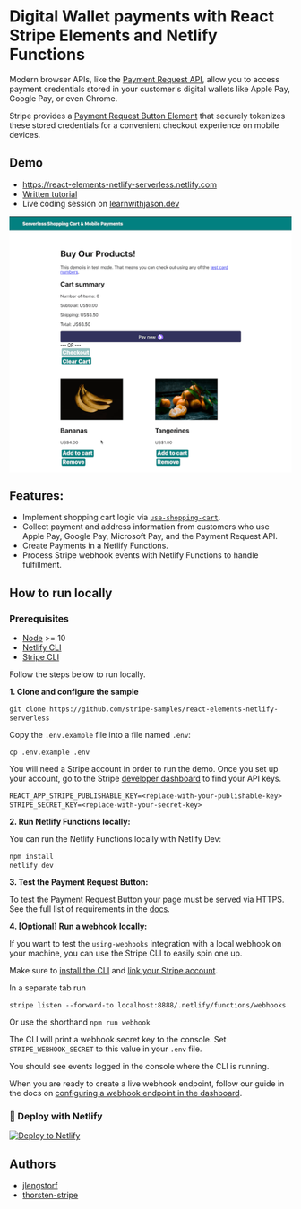 # Digital Wallet payments with React Stripe Elements and Netlify Functions

Modern browser APIs, like the [Payment Request API](https://developer.mozilla.org/en-US/docs/Web/API/Payment_Request_API), allow you to access payment credentials stored in your customer's digital wallets like Apple Pay, Google Pay, or even Chrome.

Stripe provides a [Payment Request Button Element](https://stripe.com/docs/stripe-js/elements/payment-request-button#react) that securely tokenizes these stored credentials for a convenient checkout experience on mobile devices.

## Demo

- https://react-elements-netlify-serverless.netlify.com
- [Written tutorial](#TBD)
- Live coding session on [learnwithjason.dev](https://www.learnwithjason.dev/add-apple-pay-google-pay-to-jamstack-sites)

<img src="react-elements-netlify-functions-demo.gif" alt="demo gif" align="center">

## Features:

- Implement shopping cart logic via [`use-shopping-cart`](https://use-shopping-cart.netlify.app/).
- Collect payment and address information from customers who use Apple Pay, Google Pay, Microsoft Pay, and the Payment Request API.
- Create Payments in a Netlify Functions.
- Process Stripe webhook events with Netlify Functions to handle fulfillment.

## How to run locally

### Prerequisites

- [Node](https://nodejs.org/en/) >= 10
- [Netlify CLI](https://docs.netlify.com/cli/get-started/#installation)
- [Stripe CLI](https://stripe.com/docs/stripe-cli)

Follow the steps below to run locally.

**1. Clone and configure the sample**

```
git clone https://github.com/stripe-samples/react-elements-netlify-serverless
```

Copy the `.env.example` file into a file named `.env`:

```
cp .env.example .env
```

You will need a Stripe account in order to run the demo. Once you set up your account, go to the Stripe [developer dashboard](https://stripe.com/docs/development#api-keys) to find your API keys.

```
REACT_APP_STRIPE_PUBLISHABLE_KEY=<replace-with-your-publishable-key>
STRIPE_SECRET_KEY=<replace-with-your-secret-key>
```

**2. Run Netlify Functions locally:**

You can run the Netlify Functions locally with Netlify Dev:

```
npm install
netlify dev
```

**3. Test the Payment Request Button:**

To test the Payment Request Button your page must be served via HTTPS. See the full list of requirements in the [docs](https://stripe.com/docs/stripe-js/elements/payment-request-button#react-prerequisites).

**4. [Optional] Run a webhook locally:**

If you want to test the `using-webhooks` integration with a local webhook on your machine, you can use the Stripe CLI to easily spin one up.

Make sure to [install the CLI](https://stripe.com/docs/stripe-cli) and [link your Stripe account](https://stripe.com/docs/stripe-cli#link-account).

In a separate tab run

```
stripe listen --forward-to localhost:8888/.netlify/functions/webhooks
```

Or use the shorthand `npm run webhook`

The CLI will print a webhook secret key to the console. Set `STRIPE_WEBHOOK_SECRET` to this value in your `.env` file.

You should see events logged in the console where the CLI is running.

When you are ready to create a live webhook endpoint, follow our guide in the docs on [configuring a webhook endpoint in the dashboard](https://stripe.com/docs/webhooks/setup#configure-webhook-settings).

### 💫 Deploy with Netlify

[![Deploy to Netlify](https://www.netlify.com/img/deploy/button.svg)](https://app.netlify.com/start/deploy?repository=https://github.com/stripe-samples/react-elements-netlify-serverless)

## Authors

- [jlengstorf](https://twitter.com/jlengstorf)
- [thorsten-stripe](https://twitter.com/thorwebdev)
